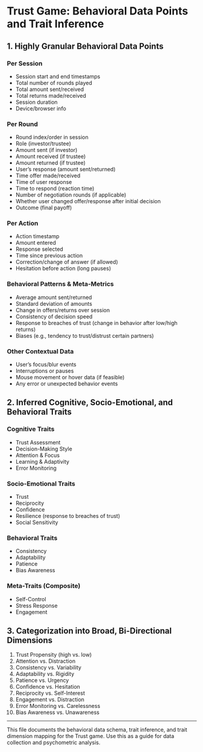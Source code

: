 # Trust Game: Behavioral Data Points and Trait Inference

## 1. Highly Granular Behavioral Data Points

### Per Session
- Session start and end timestamps
- Total number of rounds played
- Total amount sent/received
- Total returns made/received
- Session duration
- Device/browser info

### Per Round
- Round index/order in session
- Role (investor/trustee)
- Amount sent (if investor)
- Amount received (if trustee)
- Amount returned (if trustee)
- User’s response (amount sent/returned)
- Time offer made/received
- Time of user response
- Time to respond (reaction time)
- Number of negotiation rounds (if applicable)
- Whether user changed offer/response after initial decision
- Outcome (final payoff)

### Per Action
- Action timestamp
- Amount entered
- Response selected
- Time since previous action
- Correction/change of answer (if allowed)
- Hesitation before action (long pauses)

### Behavioral Patterns & Meta-Metrics
- Average amount sent/returned
- Standard deviation of amounts
- Change in offers/returns over session
- Consistency of decision speed
- Response to breaches of trust (change in behavior after low/high returns)
- Biases (e.g., tendency to trust/distrust certain partners)

### Other Contextual Data
- User’s focus/blur events
- Interruptions or pauses
- Mouse movement or hover data (if feasible)
- Any error or unexpected behavior events

## 2. Inferred Cognitive, Socio-Emotional, and Behavioral Traits

### Cognitive Traits
- Trust Assessment
- Decision-Making Style
- Attention & Focus
- Learning & Adaptivity
- Error Monitoring

### Socio-Emotional Traits
- Trust
- Reciprocity
- Confidence
- Resilience (response to breaches of trust)
- Social Sensitivity

### Behavioral Traits
- Consistency
- Adaptability
- Patience
- Bias Awareness

### Meta-Traits (Composite)
- Self-Control
- Stress Response
- Engagement

## 3. Categorization into Broad, Bi-Directional Dimensions

1. Trust Propensity (high vs. low)
2. Attention vs. Distraction
3. Consistency vs. Variability
4. Adaptability vs. Rigidity
5. Patience vs. Urgency
6. Confidence vs. Hesitation
7. Reciprocity vs. Self-Interest
8. Engagement vs. Distraction
9. Error Monitoring vs. Carelessness
10. Bias Awareness vs. Unawareness

---

This file documents the behavioral data schema, trait inference, and trait dimension mapping for the Trust game. Use this as a guide for data collection and psychometric analysis.
